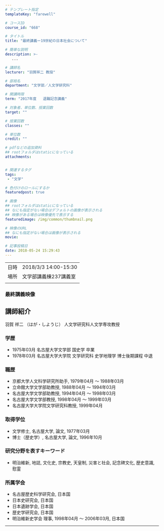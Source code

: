 ```yaml
---
# テンプレート指定
templateKey: "farewell"

# コースID
course_id: "668"

# タイトル
title: "最終講義ー19世紀の日本社会について"

# 簡単な説明
description: >-
   ...

# 講師名
lecturer: "羽賀祥二 教授"

# 部局名
department: "文学部／人文学研究科"

# 開講時限
term: "2017年度	退職記念講義"

# 対象者、単位数、授業回数
target: ""

# 授業回数
classes: ""

# 単位数
credit: ""

# pdfなどの追加資料
## rootフォルダはstaticになっている
attachments:


# 関連するタグ
tags:
 - "文学"

# 色付けのロールにするか
featuredpost: true

# 画像
## rootフォルダはstaticになっている
## なにも指定がない場合はデフォルトの画像が表示される
## 映像がある場合は映像優先で表示する
featuredimage: /img/common/thumbnail.png

# 映像のURL
## なにも指定がない場合は画像が表示される
movie: 

# 記事投稿日
date: 2018-05-24 15:29:43
---
```


|   |   |
|---|---|
| 日時 | 2018/3/3  14:00-15:30 |
| 場所 | 文学部講義棟237講義室 |
|   |   |


### 最終講義映像




## 講師紹介
羽賀 祥二 （はが・しようじ） 人文学研究科人文学専攻教授

### 学歴
* 1975年03月 名古屋大学文学部 国史学 卒業
* 1978年03月 名古屋大学大学院 文学研究科 史学地理学 博士後期課程 中退

### 職歴
* 京都大学人文科学研究所助手, 1979年04月 ～ 1988年03月
* 立命館大学文学部助教授, 1988年04月 ～ 1994年03月
* 名古屋大学文学部助教授, 1994年04月 ～ 1998年03月
* 名古屋大学文学部教授, 1998年04月 ～ 1999年03月
* 名古屋大学大学院文学研究科教授, 1999年04月

### 取得学位
* 文学修士, 名古屋大学, 論文, 1977年03月
* 博士（歴史学）, 名古屋大学, 論文, 1996年10月

### 研究分野を表すキーワード
* 明治維新, 地誌, 文化史, 宗教史, 天皇制, 災害と社会, 記念碑文化, 歴史意識, 慰霊

### 所属学会
* 名古屋歴史科学研究会, 日本国
* 日本史研究会, 日本国
* 日本遺跡学会, 日本国
* 歴史学研究会, 日本国
* 明治維新史学会 理事, 1998年04月 ～ 2006年03月, 日本国



-----